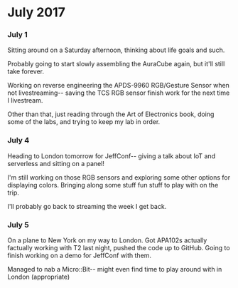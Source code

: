 # July 2017

### July 1

Sitting around on a Saturday afternoon, thinking about life goals and such.

Probably going to start slowly assembling the AuraCube again, but it'll still take forever.

Working on reverse engineering the APDS-9960 RGB/Gesture Sensor when not livestreaming-- saving the TCS RGB sensor finish work for the next time I livestream.

Other than that, just reading through the Art of Electronics book, doing some of the labs, and trying to keep my lab in order.

### July 4

Heading to London tomorrow for JeffConf-- giving a talk about IoT and serverless and sitting on a panel!

I'm still working on those RGB sensors and exploring some other options for displaying colors. Bringing along some stuff fun stuff to play with on the trip.

I'll probably go back to streaming the week I get back.

### July 5

On a plane to New York on my way to London. Got APA102s actually factually working with T2 last night, pushed the code up to GitHub. Going to finish working on a demo for JeffConf with them.

Managed to nab a Micro::Bit-- might even find time to play around with in London \(appropriate\)





